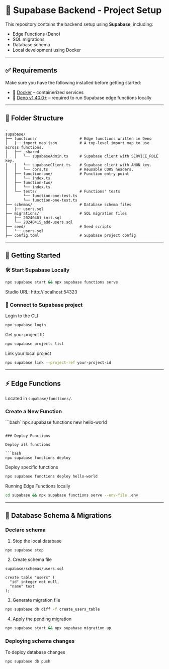 # 🧩 Supabase Backend - Project Setup

This repository contains the backend setup using **Supabase**, including:

- Edge Functions (Deno)
- SQL migrations
- Database schema
- Local development using Docker

---

## ✅ Requirements

Make sure you have the following installed before getting started:

- 🐳 [Docker](https://www.docker.com/) – containerized services
- 🦕 [Deno v1.40.0+](https://deno.land/) – required to run Supabase edge functions locally

---

## 📁 Folder Structure

```
.
supabase/
├── functions/                   # Edge functions written in Deno
│   ├── import_map.json          # A top-level import map to use across functions.
│   ├── _shared
│   │   └── supabaseAdmin.ts     # Supabase client with SERVICE_ROLE key.
│   │   └── supabaseClient.ts    # Supabase client with ANON key.
│   │   └── cors.ts              # Reusable CORS headers.
│   ├── function-one/            # Function entry point
│   │   └── index.ts
│   ├── function-two/
│   │   └── index.ts
│   └── tests/                   # Functions' tests
│       └── function-one-test.ts
│       └── function-one-test.ts
├── schemas/                     # Database schema files
│   ├── users.sql
├── migrations/                  # SQL migration files
│   ├── 20240401_init.sql
│   └── 20240415_add-users.sql
├── seed/                        # Seed scripts
│   └── users.sql
├── config.toml                  # Supabase project config

```

---

## 🚀 Getting Started

### 🛠️ Start Supabase Locally

```bash
npx supabase start && npx supabase functions serve
```
Studio URL: http://localhost:54323

### 🔗 Connect to Supabase project

Login to the CLI

```bash
npx supabase login
```

Get your project ID

```bash
npx supabase projects list
```

Link your local project

```bash
npx supabase link --project-ref your-project-id
```

---

## ⚡ Edge Functions

Located in `supabase/functions/`.

### Create a New Function

```bash`
npx supabase functions new hello-world
```

### Deploy Functions

Deploy all functions

```bash
npx supabase functions deploy
```

Deploy specific functions

```bash
npx supabase functions deploy hello-world
```

Running Edge Functions locally

```bash
cd supabase && npx supabase functions serve --env-file .env
```

---

## 🧬 Database Schema & Migrations

### Declare schema

1. Stop the local database

```bash
npx supabase stop
```

2. Create schema file

`supabase/schemas/users.sql`
```
create table "users" (
  "id" integer not null,
  "name" text
);
```

3. Generate migration file

```bash
npx supabase db diff -f create_users_table
```

4. Apply the pending migration

```bash
npx supabase start && npx supabase migration up
```

### Deploying schema changes

To deploy database changes

```bash
npx supabase db push
```
